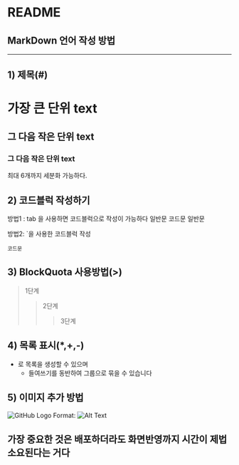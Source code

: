 # README
## MarkDown 언어 작성 방법
--------------------
## 1) 제목(#)
# 가장 큰 단위 text
## 그 다음 작은 단위 text
### 그 다음 작은 단위 text
최대 6개까지 세분화 가능하다.

## 2) 코드블럭 작성하기
방법1 : tab 을 사용하면 코드블럭으로 작성이 가능하다
일반문
    코드문
일반문

방법2: `을 사용한 코드블럭 작성
```
코드문
```

## 3) BlockQuota 사용방법(>)
> 1단계
>> 2단계
>>> 3단계

## 4) 목록 표시(*,+,-)
* 로 목록을 생성할 수 있으며
    * 들여쓰기를 동반하여 그룹으로 묶을 수 있습니다

## 5) 이미지 추가 방법
![GitHub Logo](/images/logo.png)
Format: ![Alt Text](url)

## 가장 중요한 것은 배포하더라도 화면반영까지 시간이 제법 소요된다는 거다